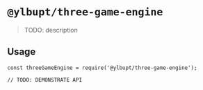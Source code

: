 # `@ylbupt/three-game-engine`

> TODO: description

## Usage

```
const threeGameEngine = require('@ylbupt/three-game-engine');

// TODO: DEMONSTRATE API
```
